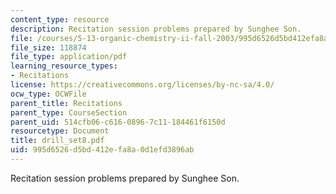 ```yaml
---
content_type: resource
description: Recitation session problems prepared by Sunghee Son.
file: /courses/5-13-organic-chemistry-ii-fall-2003/995d6526d5bd412efa8a0d1efd3896ab_drill_set8.pdf
file_size: 118874
file_type: application/pdf
learning_resource_types:
- Recitations
license: https://creativecommons.org/licenses/by-nc-sa/4.0/
ocw_type: OCWFile
parent_title: Recitations
parent_type: CourseSection
parent_uid: 514cfb06-c616-0896-7c11-184461f6150d
resourcetype: Document
title: drill_set8.pdf
uid: 995d6526-d5bd-412e-fa8a-0d1efd3896ab
---
```

Recitation session problems prepared by Sunghee Son.